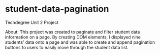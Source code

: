 # student-data-pagination
 Techdegree Unit 2 Project

About: This project was created to paginate and filter student data information on a page. By creating DOM elements, I displayed nine students' data onto a page and was able to create and append pagination buttons fo users to easily move through the student data list. 

